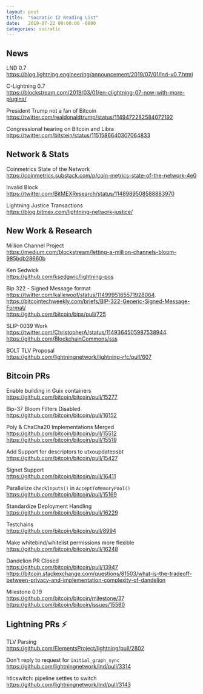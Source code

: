 ```yaml
---
layout: post
title:  "Socratic 12 Reading List"
date:   2019-07-22 00:00:00 -0800
categories: socratic
---
```


## News

LND 0.7  
<https://blog.lightning.engineering/announcement/2019/07/01/lnd-v0.7.html>

C-Lightning 0.7  
<https://blockstream.com/2019/03/01/en-clightning-07-now-with-more-plugins/>

President Trump not a fan of Bitcoin  
<https://twitter.com/realdonaldtrump/status/1149472282584072192>

Congressional hearing on Bitcoin and Libra  
<https://twitter.com/bitstein/status/1151586640307064833>


## Network & Stats

Coinmetrics State of the Network  
<https://coinmetrics.substack.com/p/coin-metrics-state-of-the-network-4e0>

Invalid Block  
<https://twitter.com/BitMEXResearch/status/1148989508588883970>

Lightning Justice Transactions  
<https://blog.bitmex.com/lightning-network-justice/>

## New Work & Research

Million Channel Project  
<https://medium.com/blockstream/letting-a-million-channels-bloom-985bdb28660b>

Ken Sedwick  
<https://github.com/ksedgwic/lightning-pos>

Bip 322 - Signed Message format  
<https://twitter.com/kallewoof/status/1149995165571928064>. 
<https://bitcointechweekly.com/briefs/BIP-322-Generic-Signed-Message-Format/>  
<https://github.com/bitcoin/bips/pull/725>

SLIP-0039 Work  
<https://twitter.com/ChristopherA/status/1149364505987538944>. 
<https://github.com/BlockchainCommons/sss>


BOLT TLV Proposal  
<https://github.com/lightningnetwork/lightning-rfc/pull/607>


## Bitcoin PRs

Enable building in Guix containers  
<https://github.com/bitcoin/bitcoin/pull/15277>

Bip-37 Bloom Filters Disabled  
<https://github.com/bitcoin/bitcoin/pull/16152>

Poly & ChaCha20 Implementations Merged  
<https://github.com/bitcoin/bitcoin/pull/15512>  
<https://github.com/bitcoin/bitcoin/pull/15519>

Add Support for descriptors to utxoupdatepsbt  
<https://github.com/bitcoin/bitcoin/pull/15427>

Signet Support  
<https://github.com/bitcoin/bitcoin/pull/16411>

Parallelize `CheckInputs()` in `AcceptToMemoryPool()`  
<https://github.com/bitcoin/bitcoin/pull/15169>

Standardize Deployment Handling  
<https://github.com/bitcoin/bitcoin/pull/16229>

Testchains  
<https://github.com/bitcoin/bitcoin/pull/8994>

Make whitebind/whitelist permissions more flexible  
<https://github.com/bitcoin/bitcoin/pull/16248>

Dandelion PR Closed  
<https://github.com/bitcoin/bitcoin/pull/13947>  
<https://bitcoin.stackexchange.com/questions/81503/what-is-the-tradeoff-between-privacy-and-implementation-complexity-of-dandelion>

Milestone 0.19  
<https://github.com/bitcoin/bitcoin/milestone/37>
<https://github.com/bitcoin/bitcoin/issues/15560>


## Lightning PRs ⚡

TLV Parsing  
<https://github.com/ElementsProject/lightning/pull/2802>

Don't reply to request for `initial_graph_sync`  
<https://github.com/lightningnetwork/lnd/pull/3314>

htlcswitch: pipeline settles to switch  
<https://github.com/lightningnetwork/lnd/pull/3143>

